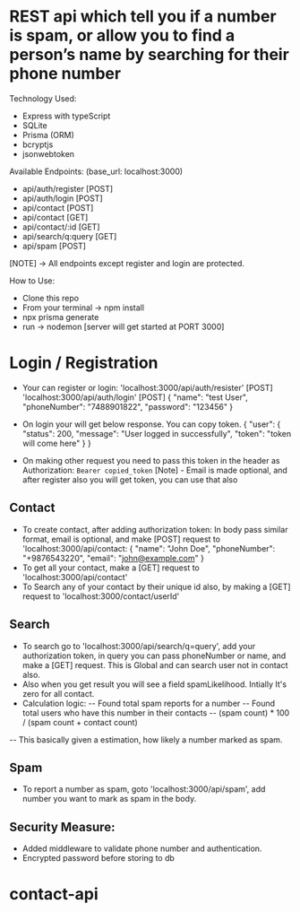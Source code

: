 # REST api which tell you if a number is spam, or allow you to find a person’s name by searching for their phone number

Technology Used:
- Express with typeScript
- SQLite
- Prisma (ORM)
- bcryptjs
- jsonwebtoken

Available Endpoints: (base_url: localhost:3000)
- api/auth/register [POST]
- api/auth/login [POST]
- api/contact [POST]
- api/contact [GET]
- api/contact/:id [GET]
- api/search/q:query [GET]
- api/spam [POST]

[NOTE] -> All endpoints except register and login are protected.

How to Use:
- Clone this repo
- From your terminal -> npm install
- npx prisma generate
- run -> nodemon [server will get started at PORT 3000]

# Login / Registration
- Your can register or login: 
'localhost:3000/api/auth/resister' [POST]
'localhost:3000/api/auth/login' [POST]
{
    "name": "test User",
    "phoneNumber": "7488901822",
    "password": "123456"
}
- On login your will get below response. You can copy token. 
{
    "user": {
        "status": 200,
        "message": "User logged in successfully",
        "token": "token will come here"
    }
}

- On making other request you need to pass this token in the header as
Authorization: `Bearer copied_token`
[Note] - Email is made optional, and after register also you will get token, you can use that also

## Contact
- To create contact, after adding authorization token:
In body pass similar format, email is optional, and make [POST] request to 'localhost:3000/api/contact: 
{
    "name": "John Doe",
    "phoneNumber": "+9876543220",
    "email": "john@example.com"
}
- To get all your contact, make a [GET] request to 'localhost:3000/api/contact'
- To Search any of your contact by their unique id also, by making a [GET] request to 'localhost:3000/contact/userId'

## Search
- To search go to 'localhost:3000/api/search/q=query', add your authorization token, in query you can pass phoneNumber or name, and make a [GET] request. This is Global and can search user not in contact also.
- Also when you get result you will see a field spamLikelihood. Intially It's zero for all contact. 
- Calculation logic:
-- Found total spam reports for a number
-- Found total users who have this number in their contacts
-- (spam count) * 100 / (spam count + contact count)

-- This basically given a estimation, how likely a number marked as spam.

## Spam
- To report a number as spam, goto 'localhost:3000/api/spam', add number you want to mark as spam in the body.

## Security Measure:
- Added middleware to validate phone number and authentication.
- Encrypted password before storing to db
# contact-api
